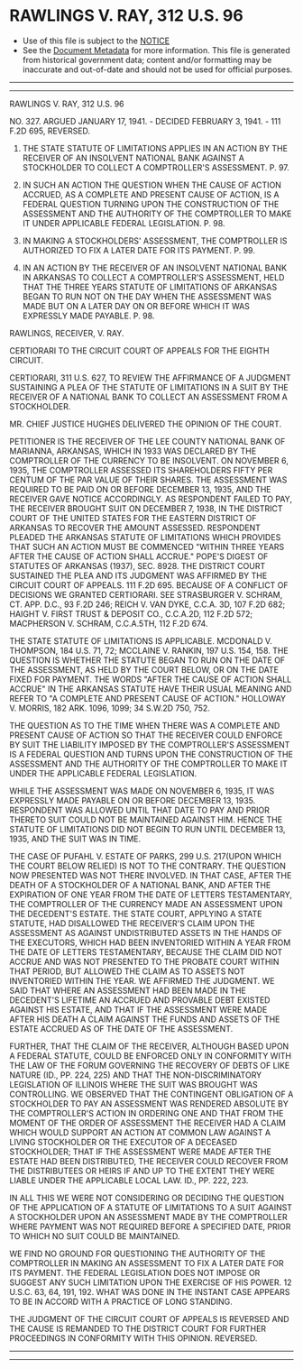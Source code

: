 ---
---

# RAWLINGS V. RAY, 312 U.S. 96

* Use of this file is subject to the [NOTICE](https://github.com/publicdocs/notice/blob/master/NOTICE)
* See the [Document Metadata](../../../) for more information.
  This file is generated from historical government data; content and/or formatting may be inaccurate and out-of-date and should not be used for official purposes.

----------
----------

RAWLINGS V. RAY, 312 U.S. 96

NO. 327.  ARGUED JANUARY 17, 1941.  - DECIDED FEBRUARY 3, 1941.  - 111 F.2D 695, REVERSED.

1.  THE STATE STATUTE OF LIMITATIONS APPLIES IN AN ACTION BY THE RECEIVER OF AN INSOLVENT NATIONAL BANK AGAINST A STOCKHOLDER TO COLLECT A COMPTROLLER'S ASSESSMENT.  P. 97.

2.  IN SUCH AN ACTION THE QUESTION WHEN THE CAUSE OF ACTION ACCRUED, AS A COMPLETE AND PRESENT CAUSE OF ACTION, IS A FEDERAL QUESTION TURNING UPON THE CONSTRUCTION OF THE ASSESSMENT AND THE AUTHORITY OF THE COMPTROLLER TO MAKE IT UNDER APPLICABLE FEDERAL LEGISLATION.  P. 98.

3.  IN MAKING A STOCKHOLDERS' ASSESSMENT, THE COMPTROLLER IS AUTHORIZED TO FIX A LATER DATE FOR ITS PAYMENT.  P. 99.

4.  IN AN ACTION BY THE RECEIVER OF AN INSOLVENT NATIONAL BANK IN ARKANSAS TO COLLECT A COMPTROLLER'S ASSESSMENT, HELD THAT THE THREE YEARS STATUTE OF LIMITATIONS OF ARKANSAS BEGAN TO RUN NOT ON THE DAY WHEN THE ASSESSMENT WAS MADE BUT ON A LATER DAY ON OR BEFORE WHICH IT WAS EXPRESSLY MADE PAYABLE.  P. 98.

RAWLINGS, RECEIVER, V. RAY.

CERTIORARI TO THE CIRCUIT COURT OF APPEALS FOR THE EIGHTH CIRCUIT.

CERTIORARI, 311 U.S. 627, TO REVIEW THE AFFIRMANCE OF A JUDGMENT SUSTAINING A PLEA OF THE STATUTE OF LIMITATIONS IN A SUIT BY THE RECEIVER OF A NATIONAL BANK TO COLLECT AN ASSESSMENT FROM A STOCKHOLDER.

MR. CHIEF JUSTICE HUGHES DELIVERED THE OPINION OF THE COURT.

PETITIONER IS THE RECEIVER OF THE LEE COUNTY NATIONAL BANK OF MARIANNA, ARKANSAS, WHICH IN 1933 WAS DECLARED BY THE COMPTROLLER OF THE CURRENCY TO BE INSOLVENT.  ON NOVEMBER 6, 1935, THE COMPTROLLER ASSESSED ITS SHAREHOLDERS FIFTY PER CENTUM OF THE PAR VALUE OF THEIR SHARES.  THE ASSESSMENT WAS REQUIRED TO BE PAID ON OR BEFORE DECEMBER 13, 1935, AND THE RECEIVER GAVE NOTICE ACCORDINGLY.  AS RESPONDENT FAILED TO PAY, THE RECEIVER BROUGHT SUIT ON DECEMBER 7, 1938, IN THE DISTRICT COURT OF THE UNITED STATES FOR THE EASTERN DISTRICT OF ARKANSAS TO RECOVER THE AMOUNT ASSESSED.  RESPONDENT PLEADED THE ARKANSAS STATUTE OF LIMITATIONS WHICH PROVIDES THAT SUCH AN ACTION MUST BE COMMENCED "WITHIN THREE YEARS AFTER THE CAUSE OF ACTION SHALL ACCRUE."  POPE'S DIGEST OF STATUTES OF ARKANSAS (1937), SEC. 8928.  THE DISTRICT COURT SUSTAINED THE PLEA AND ITS JUDGMENT WAS AFFIRMED BY THE CIRCUIT COURT OF APPEALS.  111 F.2D 695.  BECAUSE OF A CONFLICT OF DECISIONS WE GRANTED CERTIORARI.  SEE STRASBURGER V. SCHRAM, CT. APP. D.C., 93 F.2D 246; REICH V. VAN DYKE, C.C.A. 3D, 107 F.2D 682; HAIGHT V. FIRST TRUST & DEPOSIT CO., C.C.A.2D, 112 F.2D 572; MACPHERSON V. SCHRAM, C.C.A.5TH, 112 F.2D 674.

THE STATE STATUTE OF LIMITATIONS IS APPLICABLE.  MCDONALD V. THOMPSON, 184 U.S. 71, 72; MCCLAINE V. RANKIN, 197 U.S. 154, 158.  THE QUESTION IS WHETHER THE STATUTE BEGAN TO RUN ON THE DATE OF THE ASSESSMENT, AS HELD BY THE COURT BELOW, OR ON THE DATE FIXED FOR PAYMENT.  THE WORDS "AFTER THE CAUSE OF ACTION SHALL ACCRUE" IN THE ARKANSAS STATUTE HAVE THEIR USUAL MEANING AND REFER TO "A COMPLETE AND PRESENT CAUSE OF ACTION."  HOLLOWAY V. MORRIS, 182 ARK. 1096, 1099; 34 S.W.2D 750, 752.

THE QUESTION AS TO THE TIME WHEN THERE WAS A COMPLETE AND PRESENT CAUSE OF ACTION SO THAT THE RECEIVER COULD ENFORCE BY SUIT THE LIABILITY IMPOSED BY THE COMPTROLLER'S ASSESSMENT IS A FEDERAL QUESTION AND TURNS UPON THE CONSTRUCTION OF THE ASSESSMENT AND THE AUTHORITY OF THE COMPTROLLER TO MAKE IT UNDER THE APPLICABLE FEDERAL LEGISLATION.

WHILE THE ASSESSMENT WAS MADE ON NOVEMBER 6, 1935, IT WAS EXPRESSLY MADE PAYABLE ON OR BEFORE DECEMBER 13, 1935.  RESPONDENT WAS ALLOWED UNTIL THAT DATE TO PAY AND PRIOR THERETO SUIT COULD NOT BE MAINTAINED AGAINST HIM.  HENCE THE STATUTE OF LIMITATIONS DID NOT BEGIN TO RUN UNTIL DECEMBER 13, 1935, AND THE SUIT WAS IN TIME.

THE CASE OF PUFAHL V. ESTATE OF PARKS, 299 U.S. 217(UPON WHICH THE COURT BELOW RELIED) IS NOT TO THE CONTRARY.  THE QUESTION NOW PRESENTED WAS NOT THERE INVOLVED.  IN THAT CASE, AFTER THE DEATH OF A STOCKHOLDER OF A NATIONAL BANK, AND AFTER THE EXPIRATION OF ONE YEAR FROM THE DATE OF LETTERS TESTAMENTARY, THE COMPTROLLER OF THE CURRENCY MADE AN ASSESSMENT UPON THE DECEDENT'S ESTATE.  THE STATE COURT, APPLYING A STATE STATUTE, HAD DISALLOWED THE RECEIVER'S CLAIM UPON THE ASSESSMENT AS AGAINST UNDISTRIBUTED ASSETS IN THE HANDS OF THE EXECUTORS, WHICH HAD BEEN INVENTORIED WITHIN A YEAR FROM THE DATE OF LETTERS TESTAMENTARY, BECAUSE THE CLAIM DID NOT ACCRUE AND WAS NOT PRESENTED TO THE PROBATE COURT WITHIN THAT PERIOD, BUT ALLOWED THE CLAIM AS TO ASSETS NOT INVENTORIED WITHIN THE YEAR.  WE AFFIRMED THE JUDGMENT.  WE SAID THAT WHERE AN ASSESSMENT HAD BEEN MADE IN THE DECEDENT'S LIFETIME AN ACCRUED AND PROVABLE DEBT EXISTED AGAINST HIS ESTATE, AND THAT IF THE ASSESSMENT WERE MADE AFTER HIS DEATH A CLAIM AGAINST THE FUNDS AND ASSETS OF THE ESTATE ACCRUED AS OF THE DATE OF THE ASSESSMENT.

FURTHER, THAT THE CLAIM OF THE RECEIVER, ALTHOUGH BASED UPON A FEDERAL STATUTE, COULD BE ENFORCED ONLY IN CONFORMITY WITH THE LAW OF THE FORUM GOVERNING THE RECOVERY OF DEBTS OF LIKE NATURE (ID., PP. 224, 225) AND THAT THE NON-DISCRIMINATORY LEGISLATION OF ILLINOIS WHERE THE SUIT WAS BROUGHT WAS CONTROLLING.  WE OBSERVED THAT THE CONTINGENT OBLIGATION OF A STOCKHOLDER TO PAY AN ASSESSMENT WAS RENDERED ABSOLUTE BY THE COMPTROLLER'S ACTION IN ORDERING ONE AND THAT FROM THE MOMENT OF THE ORDER OF ASSESSMENT THE RECEIVER HAD A CLAIM WHICH WOULD SUPPORT AN ACTION AT COMMON LAW AGAINST A LIVING STOCKHOLDER OR THE EXECUTOR OF A DECEASED STOCKHOLDER; THAT IF THE ASSESSMENT WERE MADE AFTER THE ESTATE HAD BEEN DISTRIBUTED, THE RECEIVER COULD RECOVER FROM THE DISTRIBUTEES OR HEIRS IF AND UP TO THE EXTENT THEY WERE LIABLE UNDER THE APPLICABLE LOCAL LAW.  ID., PP. 222, 223.

IN ALL THIS WE WERE NOT CONSIDERING OR DECIDING THE QUESTION OF THE APPLICATION OF A STATUTE OF LIMITATIONS TO A SUIT AGAINST A STOCKHOLDER UPON AN ASSESSMENT MADE BY THE COMPTROLLER WHERE PAYMENT WAS NOT REQUIRED BEFORE A SPECIFIED DATE, PRIOR TO WHICH NO SUIT COULD BE MAINTAINED.

WE FIND NO GROUND FOR QUESTIONING THE AUTHORITY OF THE COMPTROLLER IN MAKING AN ASSESSMENT TO FIX A LATER DATE FOR ITS PAYMENT.  THE FEDERAL LEGISLATION DOES NOT IMPOSE OR SUGGEST ANY SUCH LIMITATION UPON THE EXERCISE OF HIS POWER.  12 U.S.C. 63, 64, 191, 192.  WHAT WAS DONE IN THE INSTANT CASE APPEARS TO BE IN ACCORD WITH A PRACTICE OF LONG STANDING.

THE JUDGMENT OF THE CIRCUIT COURT OF APPEALS IS REVERSED AND THE CAUSE IS REMANDED TO THE DISTRICT COURT FOR FURTHER PROCEEDINGS IN CONFORMITY WITH THIS OPINION.  REVERSED.


----------
----------

